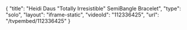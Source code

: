 {
    "title": "Heidi Daus \"Totally Irresistible\" SemiBangle Bracelet",
    "type": "solo",
    "layout": "iframe-static",
    "videoId": "112336425",
    "url": "\/tvpembed\/112336425"
}